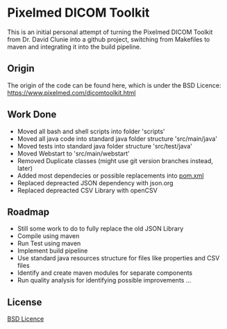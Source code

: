 # Pixelmed DICOM Toolkit

This is an initial personal attempt of turning the Pixelmed DICOM Toolkit from Dr. David Clunie into a github project, switching from Makefiles to maven and integrating it into the build pipeline.


## Origin

The origin of the code can be found here, which is under the BSD Licence:
https://www.pixelmed.com/dicomtoolkit.html

## Work Done

- Moved all bash and shell scripts into folder 'scripts'
- Moved all java code into standard java folder structure 'src/main/java'
- Moved tests into standard java folder structure 'src/test/java'
- Moved Webstart to 'src/main/webstart'
- Removed Duplicate classes (might use git version branches instead, later)
- Added most dependecies or possible replacements into [pom.xml](pom.xml)
- Replaced depreacted JSON dependency with json.org
- Replaced depreacted CSV Library with openCSV

## Roadmap

- Still some work to do to fully replace the old JSON Library
- Compile using maven
- Run Test using maven
- Implement build pipeline
- Use standard java resources structure for files like properties and CSV files
- Identify and create maven modules for separate components
- Run quality analysis for identifying possible improvements
...

## License

[BSD Licence](COPYRIGHT)